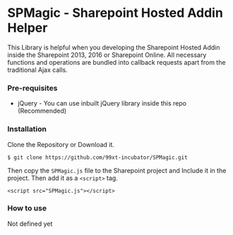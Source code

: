 # SPMagic - Sharepoint Hosted Addin Helper

This Library is helpful when you developing the Sharepoint Hosted Addin inside the Sharepoint 2013, 2016 or Sharepoint Online. All necessary functions and operations are bundled into callback requests apart from the traditional Ajax calls. 
### Pre-requisites  

 - jQuery - You can use inbuilt jQuery library inside this repo (Recommended)

### Installation
Clone the Repository or Download it.

    $ git clone https://github.com/99xt-incubator/SPMagic.git

Then copy the `SPMagic.js` file to the Sharepoint project and Include it in the project.
Then add it as a `<script>` tag.

    <script src="SPMagic.js"></script>

### How to use
Not defined yet
